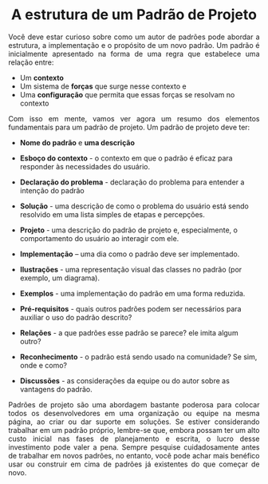 <h1 align = "center">A estrutura de um Padrão de Projeto</h1>


<p align = "justify">Você deve estar curioso sobre como um autor de padrões pode abordar a estrutura, a implementação e o propósito de um novo padrão. Um padrão é inicialmente apresentado na forma de uma regra que estabelece uma relação entre:</p>

- Um **contexto**
- Um sistema de **forças** que surge nesse contexto e
- Uma **configuração** que permita que essas forças se resolvam no contexto

<p align = "justify">Com isso em mente, vamos ver agora um resumo dos elementos fundamentais para um padrão de projeto. Um padrão de projeto deve ter:</p>

- **Nome do padrão** e **uma descrição**

- **Esboço do contexto** - o contexto em que o padrão é eficaz para responder às necessidades do usuário.

- **Declaração do problema** - declaração do problema para entender a intenção do padrão

- **Solução** - uma descrição de como o problema do usuário está sendo resolvido em uma lista simples de etapas e percepções.

- **Projeto** - uma descrição do padrão de projeto e, especialmente, o comportamento do usuário ao interagir com ele.

- **Implementação** – uma dia como o padrão deve ser implementado.

- **Ilustrações** - uma representação visual das classes no padrão (por exemplo, um diagrama).

- **Exemplos** - uma implementação do padrão em uma forma reduzida.

- **Pré-requisitos** - quais outros padrões podem ser necessários para auxiliar o uso do padrão descrito?

- **Relações** - a que padrões esse padrão se parece? ele imita algum outro?

- **Reconhecimento** - o padrão está sendo usado na comunidade? Se sim, onde e como?

- **Discussões** - as considerações da equipe ou do autor sobre as vantagens do padrão.

<p align = "justify">Padrões de projeto são uma abordagem bastante poderosa para colocar todos os desenvolvedores em uma organização ou equipe na mesma página, ao criar ou dar suporte em soluções. Se estiver considerando trabalhar em um padrão próprio, lembre-se que, embora possam ter um alto custo inicial nas fases de planejamento e escrita, o lucro desse investimento pode valer a pena. Sempre pesquise cuidadosamente antes de trabalhar em novos padrões, no entanto, você pode achar mais benéfico usar ou construir em cima de padrões já existentes do que começar de novo.</p>
